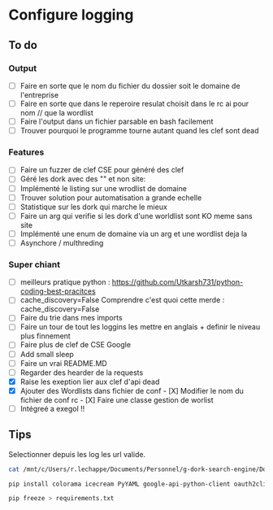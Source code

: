 # Configure logging

## To do

### Output

- [ ] Faire en sorte que le nom du fichier du dossier soit le domaine de l'entreprise
- [ ] Faire en sorte que dans le reperoire resulat choisit dans le rc ai pour nom // que la wordlist
- [ ] Faire l'output dans un fichier parsable en bash facilement
- [ ] Trouver pourquoi le programme tourne autant quand les clef sont dead

### Features

- [ ] Faire un fuzzer de clef CSE pour généré des clef
- [ ] Géré les dork avec des "" et non site:
- [ ] Implémenté le listing sur une wrodlist de domaine
- [ ] Trouver solution pour automatisation a grande echelle
- [ ] Statistique sur les dork qui marche le mieux
- [ ] Faire un arg qui verifie si les dork d'une worldlist sont KO meme sans site
- [ ] Implémenté une enum de domaine via un arg et une wordlist deja la
- [ ] Asynchore / multhreding

### Super chiant

- [ ] meilleurs pratique python : https://github.com/Utkarsh731/python-coding-best-pracitces
- [ ] cache_discovery=False  Comprendre c'est quoi cette merde : cache_discovery=False 
- [ ] Faire du trie dans mes imports
- [ ] Faire un tour de tout les loggins les mettre en anglais + definir le niveau plus finnement
- [ ] Faire plus de clef de CSE Google
- [ ] Add small sleep
- [ ] Faire un vrai README.MD
- [ ] Regarder des hearder de la requests
- [X] Raise les exeption lier aux clef d'api dead
- [X] Ajouter des Wordlists dans fichier de conf
      - [X] Modifier le nom du fichier de conf rc
      - [X] Faire une classe gestion de worlist
- [ ] Intégreé a exegol !!

## Tips

Selectionner depuis les log les url valide.

 ```bash
 cat /mnt/c/Users/r.lechappe/Documents/Personnel/g-dork-search-engine/Dorker/google_dorker.log | grep 'FOUND' | sed -n 's/.*\[\(http[^ ]*\)\].*/\1/p'
 ```

 ```bash
 pip install colorama icecream PyYAML google-api-python-client oauth2client
 ```

```bash
pip freeze > requirements.txt 
```
